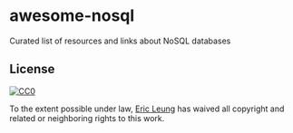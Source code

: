 # awesome-nosql

Curated list of resources and links about NoSQL databases

## License

[![CC0](http://mirrors.creativecommons.org/presskit/buttons/88x31/svg/cc-zero.svg)](https://creativecommons.org/publicdomain/zero/1.0/)

To the extent possible under law, [Eric Leung](http://erictleung.com) has
waived all copyright and related or neighboring rights to this work.

